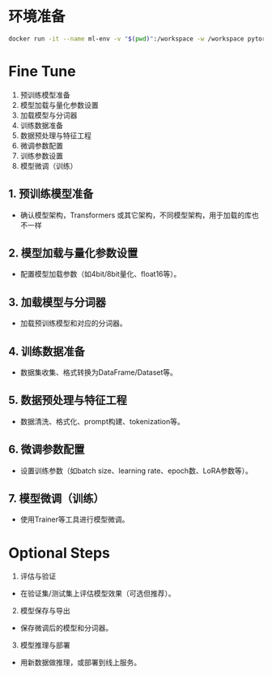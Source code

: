 # 环境准备
``` bash
docker run -it --name ml-env -v "$(pwd)":/workspace -w /workspace pytorch/pytorch:latest bash
```

# Fine Tune

1. 预训练模型准备
2. 模型加载与量化参数设置
3. 加载模型与分词器
4. 训练数据准备
5. 数据预处理与特征工程
6. 微调参数配置
7. 训练参数设置
8. 模型微调（训练）


## 1. 预训练模型准备
- 确认模型架构，Transformers 或其它架构，不同模型架构，用于加载的库也不一样

## 2. 模型加载与量化参数设置
- 配置模型加载参数（如4bit/8bit量化、float16等）。

## 3. 加载模型与分词器
- 加载预训练模型和对应的分词器。

## 4. 训练数据准备
- 数据集收集、格式转换为DataFrame/Dataset等。

## 5. 数据预处理与特征工程
- 数据清洗、格式化、prompt构建、tokenization等。

## 6. 微调参数配置
- 设置训练参数（如batch size、learning rate、epoch数、LoRA参数等）。

## 7. 模型微调（训练）
- 使用Trainer等工具进行模型微调。



# Optional Steps

1. 评估与验证
- 在验证集/测试集上评估模型效果（可选但推荐）。

2. 模型保存与导出
- 保存微调后的模型和分词器。

3. 模型推理与部署
- 用新数据做推理，或部署到线上服务。